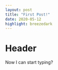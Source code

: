 ```yaml
---
layout: post
title: "First Post!"
date: 2020-05-12
highlight: breezedark
---
```


# Header
Now I can start typing?

